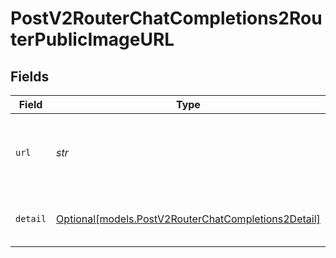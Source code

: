 # PostV2RouterChatCompletions2RouterPublicImageURL


## Fields

| Field                                                                                                  | Type                                                                                                   | Required                                                                                               | Description                                                                                            |
| ------------------------------------------------------------------------------------------------------ | ------------------------------------------------------------------------------------------------------ | ------------------------------------------------------------------------------------------------------ | ------------------------------------------------------------------------------------------------------ |
| `url`                                                                                                  | *str*                                                                                                  | :heavy_check_mark:                                                                                     | Either a URL of the image or the base64 encoded image data.                                            |
| `detail`                                                                                               | [Optional[models.PostV2RouterChatCompletions2Detail]](../models/postv2routerchatcompletions2detail.md) | :heavy_minus_sign:                                                                                     | Specifies the detail level of the image.                                                               |